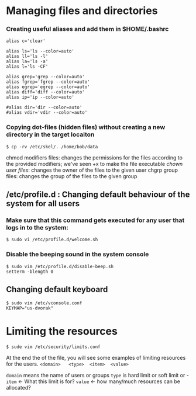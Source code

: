 # Managing files and directories
### Creating useful aliases and add them in $HOME/.bashrc
```
alias c='clear'

alias ls='ls --color=auto'
alias ll='ls -l'
alias la='ls -a'
alias l='ls -CF'

alias grep='grep --color=auto'
alias fgrep='fgrep --color=auto'
alias egrep='egrep --color=auto'
alias diff='diff --color=auto'
alias ip='ip --color=auto'

#alias dir='dir --color=auto'
#alias vdir='vdir --color=auto'

```



### Copying dot-files (hidden files) without creating a new directory in the target locaiton
`$ cp -rv /etc/skel/. /home/bob/data`


chmod modifiers files: changes the permissions for the files according to the provided modifiers; we've seen +x to make the file executable
*chown user files*: changes the owner of the files to the given user
chgrp group files: changes the group of the files to the given group


## /etc/profile.d : Changing default behaviour of the system for all users
### Make sure that this command gets executed for any user that logs in to the system:
`$ sudo vi /etc/profile.d/welcome.sh`

### Disable the beeping sound in the system console
```
$ sudo vim /etc/profile.d/disable-beep.sh
setterm -blength 0
```

## Changing default keyboard
```
$ sudo vim /etc/vconsole.conf
KEYMAP="us-dvorak"
```

# Limiting the resources
`$ sude vim /etc/security/limits.conf`

At the end the of the file, you will see some examples of limiting resources for the users.
`<domain>   <type>  <item>  <value>`

`domain` means the name of users or groups
`type` is hard limit or soft limit or -
`item` <- What this limit is for?
`value` <- how many/much resources can be allocated?



